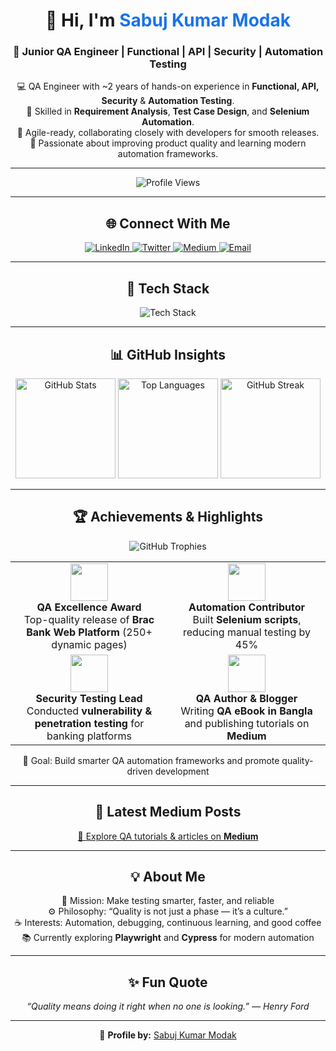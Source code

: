 <h1 align="center">👋 Hi, I'm <span style="color:#1a73e8;">Sabuj Kumar Modak</span></h1>
<h3 align="center">🚀 Junior QA Engineer | Functional | API | Security | Automation Testing</h3>

<p align="center">
💻 QA Engineer with ~2 years of hands-on experience in <b>Functional, API, Security</b> & <b>Automation Testing</b>.<br>
🧠 Skilled in <b>Requirement Analysis</b>, <b>Test Case Design</b>, and <b>Selenium Automation</b>.<br>
🤝 Agile-ready, collaborating closely with developers for smooth releases.<br>
🎯 Passionate about improving product quality and learning modern automation frameworks.
</p>

---

<p align="center">
  <img src="https://komarev.com/ghpvc/?username=xamiron&label=Profile%20Views&color=blue&style=for-the-badge" alt="Profile Views" />
</p>

---

<h2 align="center">🌐 Connect With Me</h2>

<p align="center">
<a href="https://linkedin.com/in/sabuj-modak" target="_blank">
  <img src="https://img.shields.io/badge/LinkedIn-0077B5?style=for-the-badge&logo=linkedin&logoColor=white" alt="LinkedIn" />
</a>
<a href="https://twitter.com/xamiron" target="_blank">
  <img src="https://img.shields.io/badge/Twitter-1DA1F2?style=for-the-badge&logo=twitter&logoColor=white" alt="Twitter" />
</a>
<a href="https://medium.com/@xamiron" target="_blank">
  <img src="https://img.shields.io/badge/Medium-000000?style=for-the-badge&logo=medium&logoColor=white" alt="Medium" />
</a>
<a href="mailto:sabuj.modak.qa@gmail.com" target="_blank">
  <img src="https://img.shields.io/badge/Email-D14836?style=for-the-badge&logo=gmail&logoColor=white" alt="Email" />
</a>
</p>

---

<h2 align="center">🧰 Tech Stack</h2>

<p align="center">
<img src="https://skillicons.dev/icons?i=java,python,selenium,postman,git,linux,mysql,mongodb,html,css,js,figma" alt="Tech Stack"/>
</p>

---

<h2 align="center">📊 GitHub Insights</h2>

<p align="center">
  <!-- Using a theme that looks good in both light and dark modes -->
  <img src="https://github-readme-stats.vercel.app/api?username=xamiron&show_icons=true&hide_border=true&theme=tokyonight" height="160" alt="GitHub Stats" />
  <img src="https://github-readme-stats.vercel.app/api/top-langs/?username=xamiron&layout=compact&hide_border=true&theme=tokyonight" height="160" alt="Top Languages" />
  <img src="https://streak-stats.demolab.com/?user=xamiron&hide_border=true&theme=tokyonight" height="160" alt="GitHub Streak" />
</p>

---

<h2 align="center">🏆 Achievements & Highlights</h2>

<p align="center">
  <img src="https://github-profile-trophy.vercel.app/?username=xamiron&theme=tokyonight&no-frame=true&margin-w=10&margin-h=10&row=1" alt="GitHub Trophies" />
</p>

<p align="center">
<table align="center">
<tr>
  <td align="center" width="50%">
    <img src="https://img.icons8.com/color/96/000000/test-passed.png" width="60" style="transition: transform 0.3s;" onmouseover="this.style.transform='scale(1.2)'" onmouseout="this.style.transform='scale(1)'"><br>
    <b>QA Excellence Award</b><br>
    Top-quality release of <b>Brac Bank Web Platform</b> (250+ dynamic pages)
  </td>
  <td align="center" width="50%">
    <img src="https://img.icons8.com/color/96/000000/code.png" width="60" style="transition: transform 0.3s;" onmouseover="this.style.transform='scale(1.2)'" onmouseout="this.style.transform='scale(1)'"><br>
    <b>Automation Contributor</b><br>
    Built <b>Selenium scripts</b>, reducing manual testing by 45%
  </td>
</tr>
<tr>
  <td align="center" width="50%">
    <img src="https://img.icons8.com/color/96/000000/network.png" width="60" style="transition: transform 0.3s;" onmouseover="this.style.transform='scale(1.2)'" onmouseout="this.style.transform='scale(1)'"><br>
    <b>Security Testing Lead</b><br>
    Conducted <b>vulnerability & penetration testing</b> for banking platforms
  </td>
  <td align="center" width="50%">
    <img src="https://img.icons8.com/color/96/000000/reading.png" width="60" style="transition: transform 0.3s;" onmouseover="this.style.transform='scale(1.2)'" onmouseout="this.style.transform='scale(1)'"><br>
    <b>QA Author & Blogger</b><br>
    Writing <b>QA eBook in Bangla</b> and publishing tutorials on <b>Medium</b>
  </td>
</tr>
</table>
</p>

<p align="center">
🎯 Goal: Build smarter QA automation frameworks and promote quality-driven development
</p>

---

<h2 align="center">📰 Latest Medium Posts</h2>

<p align="center">
<a href="https://xamiron.medium.com/" target="_blank">🧩 Explore QA tutorials & articles on <b>Medium</b></a>
</p>

---

<h2 align="center">💡 About Me</h2>

<p align="center">
🎯 Mission: Make testing smarter, faster, and reliable<br>
⚙️ Philosophy: “Quality is not just a phase — it’s a culture.”<br>
☕ Interests: Automation, debugging, continuous learning, and good coffee<br>
📚 Currently exploring <b>Playwright</b> and <b>Cypress</b> for modern automation
</p>

---

<h2 align="center">✨ Fun Quote</h2>
<p align="center">
<i>“Quality means doing it right when no one is looking.” — Henry Ford</i>
</p>

---

<p align="center">
🔹 <b>Profile by:</b> <a href="https://github.com/xamiron" target="_blank">Sabuj Kumar Modak</a>
</p>
